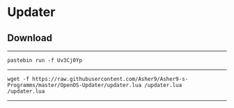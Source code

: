 <h1>Updater</h1>

<h2>Download</h2>
<hr>
<code>pastebin run -f Uv3Cj0Yp</code>
<hr>
<code>wget -f https://raw.githubusercontent.com/Asher9/Asher9-s-Programms/master/OpenOS-Updater/updater.lua /updater.lua</code><br />
<code>/updater.lua</code>
<hr>
